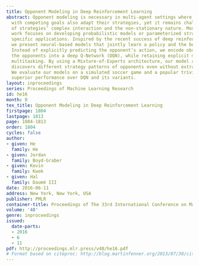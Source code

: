 ```yaml
---
title: Opponent Modeling in Deep Reinforcement Learning
abstract: Opponent modeling is necessary in multi-agent settings where secondary agents
  with competing goals also adapt their strategies, yet it remains challenging because
  of strategies’ complex interaction and the non-stationary nature. Most previous
  work focuses on developing probabilistic models or parameterized strategies for
  specific applications. Inspired by the recent success of deep reinforcement learning,
  we present neural-based models that jointly learn a policy and the behavior of opponents.
  Instead of explicitly predicting the opponent’s action, we encode observation of
  the opponents into a deep Q-Network (DQN), while retaining explicit modeling under
  multitasking. By using a Mixture-of-Experts architecture, our model automatically
  discovers different strategy patterns of opponents even without extra supervision.
  We evaluate our models on a simulated soccer game and a popular trivia game, showing
  superior performance over DQN and its variants.
layout: inproceedings
series: Proceedings of Machine Learning Research
id: he16
month: 0
tex_title: Opponent Modeling in Deep Reinforcement Learning
firstpage: 1804
lastpage: 1813
page: 1804-1813
order: 1804
cycles: false
author:
- given: He
  family: He
- given: Jordan
  family: Boyd-Graber
- given: Kevin
  family: Kwok
- given: Hal
  family: Daumé III
date: 2016-06-11
address: New York, New York, USA
publisher: PMLR
container-title: Proceedings of The 33rd International Conference on Machine Learning
volume: '48'
genre: inproceedings
issued:
  date-parts:
  - 2016
  - 6
  - 11
pdf: http://proceedings.mlr.press/v48/he16.pdf
# Format based on citeproc: http://blog.martinfenner.org/2013/07/30/citeproc-yaml-for-bibliographies/
---
```

